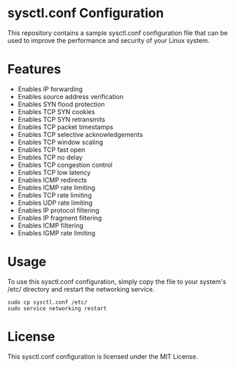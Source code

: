 # sysctl.conf Configuration

This repository contains a sample sysctl.conf configuration file that can be used to improve the performance and security of your Linux system.

# Features

* Enables IP forwarding
* Enables source address verification
* Enables SYN flood protection
* Enables TCP SYN cookies
* Enables TCP SYN retransmits
* Enables TCP packet timestamps
* Enables TCP selective acknowledgements
* Enables TCP window scaling
* Enables TCP fast open
* Enables TCP no delay
* Enables TCP congestion control
* Enables TCP low latency
* Enables ICMP redirects
* Enables ICMP rate limiting
* Enables TCP rate limiting
* Enables UDP rate limiting
* Enables IP protocol filtering
* Enables IP fragment filtering
* Enables ICMP filtering
* Enables IGMP rate limiting

# Usage

To use this sysctl.conf configuration, simply copy the file to your system's /etc/ directory and restart the networking service.

```
sudo cp sysctl.conf /etc/
sudo service networking restart
```

# License

This sysctl.conf configuration is licensed under the MIT License.
